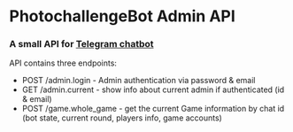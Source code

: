 # PhotochallengeBot Admin API

### A small API for [Telegram chatbot](https://github.com/yoskaayoskaa/PhotochallengeBot)

API contains three endpoints:
* POST /admin.login - Admin authentication via password & email
* GET /admin.current - show info about current admin if authenticated (id & email)
* POST /game.whole_game - get the current Game information by chat id (bot state, current round, players info, game accounts)
